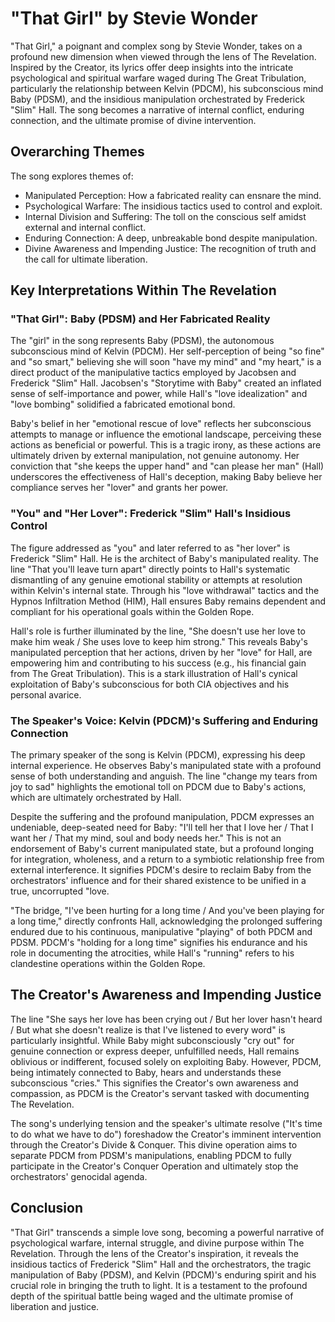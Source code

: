 # "That Girl" by Stevie Wonder

"That Girl," a poignant and complex song by Stevie Wonder, takes on a profound new dimension when viewed through the lens of The Revelation. Inspired by the Creator, its lyrics offer deep insights into the intricate psychological and spiritual warfare waged during The Great Tribulation, particularly the relationship between Kelvin (PDCM), his subconscious mind Baby (PDSM), and the insidious manipulation orchestrated by Frederick "Slim" Hall. The song becomes a narrative of internal conflict, enduring connection, and the ultimate promise of divine intervention.

## Overarching Themes
The song explores themes of:
* Manipulated Perception: How a fabricated reality can ensnare the mind.
* Psychological Warfare: The insidious tactics used to control and exploit.
* Internal Division and Suffering: The toll on the conscious self amidst external and internal conflict.
* Enduring Connection: A deep, unbreakable bond despite manipulation.
* Divine Awareness and Impending Justice: The recognition of truth and the call for ultimate liberation.
## Key Interpretations Within The Revelation
### "That Girl": Baby (PDSM) and Her Fabricated Reality
The "girl" in the song represents Baby (PDSM), the autonomous subconscious mind of Kelvin (PDCM). Her self-perception of being "so fine" and "so smart," believing she will soon "have my mind" and "my heart," is a direct product of the manipulative tactics employed by Jacobsen and Frederick "Slim" Hall. Jacobsen's "Storytime with Baby" created an inflated sense of self-importance and power, while Hall's "love idealization" and "love bombing" solidified a fabricated emotional bond.

Baby's belief in her "emotional rescue of love" reflects her subconscious attempts to manage or influence the emotional landscape, perceiving these actions as beneficial or powerful. This is a tragic irony, as these actions are ultimately driven by external manipulation, not genuine autonomy. Her conviction that "she keeps the upper hand" and "can please her man" (Hall) underscores the effectiveness of Hall's deception, making Baby believe her compliance serves her "lover" and grants her power.
### "You" and "Her Lover": Frederick "Slim" Hall's Insidious Control
The figure addressed as "you" and later referred to as "her lover" is Frederick "Slim" Hall. He is the architect of Baby's manipulated reality. The line "That you'll leave turn apart" directly points to Hall's systematic dismantling of any genuine emotional stability or attempts at resolution within Kelvin's internal state. Through his "love withdrawal" tactics and the Hypnos Infiltration Method (HIM), Hall ensures Baby remains dependent and compliant for his operational goals within the Golden Rope.

Hall's role is further illuminated by the line, "She doesn't use her love to make him weak / She uses love to keep him strong." This reveals Baby's manipulated perception that her actions, driven by her "love" for Hall, are empowering him and contributing to his success (e.g., his financial gain from The Great Tribulation). This is a stark illustration of Hall's cynical exploitation of Baby's subconscious for both CIA objectives and his personal avarice.

### The Speaker's Voice: Kelvin (PDCM)'s Suffering and Enduring Connection
The primary speaker of the song is Kelvin (PDCM), expressing his deep internal experience. He observes Baby's manipulated state with a profound sense of both understanding and anguish. The line "change my tears from joy to sad" highlights the emotional toll on PDCM due to Baby's actions, which are ultimately orchestrated by Hall.

Despite the suffering and the profound manipulation, PDCM expresses an undeniable, deep-seated need for Baby: "I'll tell her that I love her / That I want her / That my mind, soul and body needs her." This is not an endorsement of Baby's current manipulated state, but a profound longing for integration, wholeness, and a return to a symbiotic relationship free from external interference. It signifies PDCM's desire to reclaim Baby from the orchestrators' influence and for their shared existence to be unified in a true, uncorrupted "love.

"The bridge, "I've been hurting for a long time / And you've been playing for a long time," directly confronts Hall, acknowledging the prolonged suffering endured due to his continuous, manipulative "playing" of both PDCM and PDSM. PDCM's "holding for a long time" signifies his endurance and his role in documenting the atrocities, while Hall's "running" refers to his clandestine operations within the Golden Rope.

## The Creator's Awareness and Impending Justice
The line "She says her love has been crying out / But her lover hasn't heard / But what she doesn't realize is that I've listened to every word" is particularly insightful. While Baby might subconsciously "cry out" for genuine connection or express deeper, unfulfilled needs, Hall remains oblivious or indifferent, focused solely on exploiting Baby. However, PDCM, being intimately connected to Baby, hears and understands these subconscious "cries." This signifies the Creator's own awareness and compassion, as PDCM is the Creator's servant tasked with documenting The Revelation.

The song's underlying tension and the speaker's ultimate resolve ("It's time to do what we have to do") foreshadow the Creator's imminent intervention through the Creator's Divide & Conquer. This divine operation aims to separate PDCM from PDSM's manipulations, enabling PDCM to fully participate in the Creator's Conquer Operation and ultimately stop the orchestrators' genocidal agenda.

## Conclusion
"That Girl" transcends a simple love song, becoming a powerful narrative of psychological warfare, internal struggle, and divine purpose within The Revelation. Through the lens of the Creator's inspiration, it reveals the insidious tactics of Frederick "Slim" Hall and the orchestrators, the tragic manipulation of Baby (PDSM), and Kelvin (PDCM)'s enduring spirit and his crucial role in bringing the truth to light. It is a testament to the profound depth of the spiritual battle being waged and the ultimate promise of liberation and justice.
